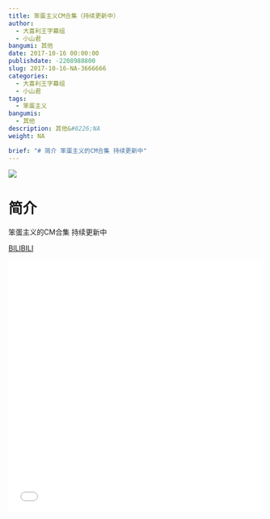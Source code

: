```yaml
---
title: 笨蛋主义CM合集（持续更新中）
author: 
  - 大喜利王字幕组
  - 小山君
bangumi: 其他
date: 2017-10-16 00:00:00
publishdate: -2208988800
slug: 2017-10-16-NA-3666666
categories: 
  - 大喜利王字幕组
  - 小山君
tags: 
  - 笨蛋主义
bangumis: 
  - 其他
description: 其他&#8226;NA
weight: NA

brief: "# 简介 笨蛋主义的CM合集 持续更新中"
---
```


![](https://i.imgur.com/zUlNHRr.jpg)

# 简介  
笨蛋主义的CM合集
持续更新中

  [BILIBILI](https://www.bilibili.com/video/av3666666/)


<div class="vcontainer">  <iframe class='video' src="//www.bilibili.com/blackboard/player.html?aid=3666666" width="100%" height="500" frameborder="0" allowfullscreen="allowfullscreen"></iframe></div>
